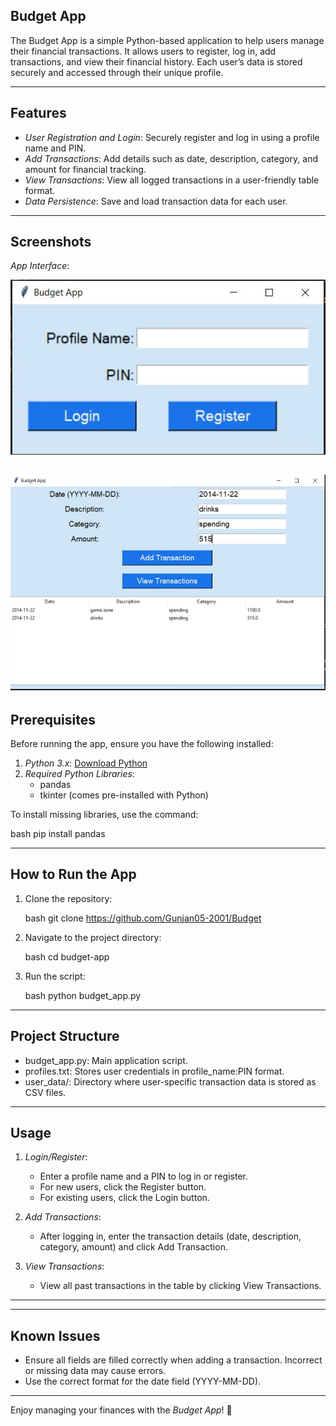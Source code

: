 ## Budget App

The Budget App is a simple Python-based application to help users manage their financial transactions. It allows users to register, log in, add transactions, and view their financial history. Each user’s data is stored securely and accessed through their unique profile.

---

## Features

- *User Registration and Login*: Securely register and log in using a profile name and PIN.
- *Add Transactions*: Add details such as date, description, category, and amount for financial tracking.
- *View Transactions*: View all logged transactions in a user-friendly table format.
- *Data Persistence*: Save and load transaction data for each user.

---

## Screenshots

*App Interface*:

![image alt](https://github.com/Gunjan05-2001/Budget/blob/main/budget1.JPG)

![image alt](https://github.com/Gunjan05-2001/Budget/blob/main/budget2.JPG)
---


## Prerequisites

Before running the app, ensure you have the following installed:

1. *Python 3.x*: [Download Python](https://www.python.org/downloads/)
2. *Required Python Libraries*:
   - pandas
   - tkinter (comes pre-installed with Python)

To install missing libraries, use the command:

bash
pip install pandas


---

## How to Run the App

1. Clone the repository:

   bash
   git clone https://github.com/Gunjan05-2001/Budget
   

2. Navigate to the project directory:

   bash
   cd budget-app
   

3. Run the script:

   bash
   python budget_app.py
   

---

## Project Structure

- budget_app.py: Main application script.
- profiles.txt: Stores user credentials in profile_name:PIN format.
- user_data/: Directory where user-specific transaction data is stored as CSV files.

---

## Usage

1. *Login/Register*:
   - Enter a profile name and a PIN to log in or register.
   - For new users, click the Register button.
   - For existing users, click the Login button.

2. *Add Transactions*:
   - After logging in, enter the transaction details (date, description, category, amount) and click Add Transaction.

3. *View Transactions*:
   - View all past transactions in the table by clicking View Transactions.

---

---

## Known Issues

- Ensure all fields are filled correctly when adding a transaction. Incorrect or missing data may cause errors.
- Use the correct format for the date field (YYYY-MM-DD).

---


Enjoy managing your finances with the *Budget App*! 🎉
